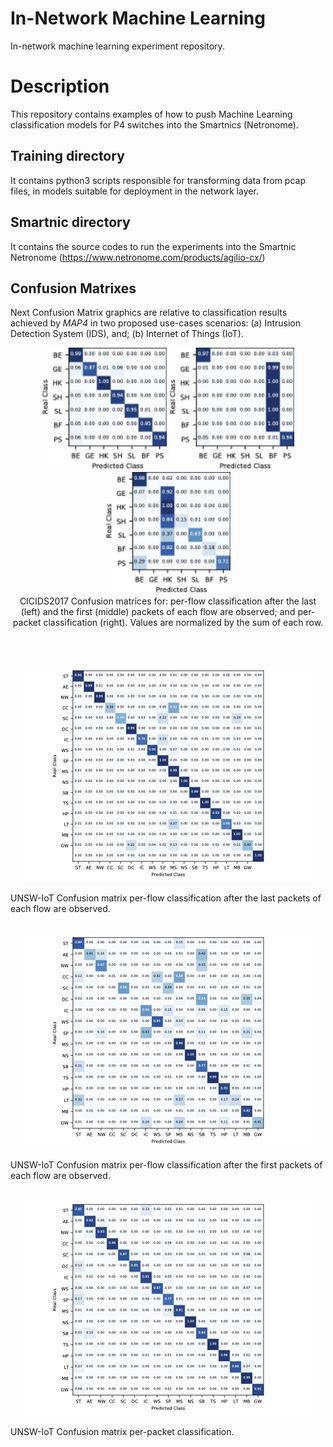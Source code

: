 
In-Network Machine Learning
=============================
In-network machine learning experiment repository.

Description
===========
This repository contains examples of how to push Machine Learning classification models for P4 switches into the Smartnics (Netronome).


Training directory
-------------------
It contains python3 scripts responsible for transforming data from pcap files, in models suitable for deployment in the network layer.


Smartnic directory
-------------------
It contains the source codes to run the experiments into the Smartnic Netronome (https://www.netronome.com/products/agilio-cx/)


Confusion Matrixes
------------------
Next Confusion Matrix graphics are relative to classification results achieved by *MAP4* in two proposed use-cases scenarios: (a) Intrusion Detection System (IDS), and; (b) Internet of Things (IoT).  

<p align="center">
  <img src="https://github.com/nerds-ufes/in-network_ml/blob/main/figures/cmlast.png" width="200" />
  <img src="https://github.com/nerds-ufes/in-network_ml/blob/main/figures/cmfirst.png" width="200" />
  <img src="https://github.com/nerds-ufes/in-network_ml/blob/main/figures/cmpacket.png" width="200" />
  <br/>
CICIDS2017 Confusion matrices for: per-flow classification after the last (left) and the first (middle) packets of each flow are observed; and per-packet classification (right). Values are normalized by the sum of each row. 
</p>  
<br/>
<br/>

<p align="center">
<img src="https://github.com/nerds-ufes/in-network_ml/blob/main/figures/cmflow.png" />
<p/>
UNSW-IoT Confusion matrix per-flow classification after the last packets of each flow are observed.
<br/>
<br/>

<p align="center">
<img src="https://github.com/nerds-ufes/in-network_ml/blob/main/figures/cmflow_first.png" />
<p/>
UNSW-IoT Confusion matrix per-flow classification after the first packets of each flow are observed.
<br/>
<br/>
<p align="center">
<img src="https://github.com/nerds-ufes/in-network_ml/blob/main/figures/cmpkt.png" />
<p/>
UNSW-IoT Confusion matrix per-packet classification.

